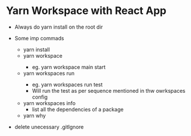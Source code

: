 # Yarn Workspace with React App

- Always do yarn install on the root dir
- Some imp commads

  - yarn install
  - yarn workspace <workspace-name> <command-name>
    - eg. yarn workspace main start
  - yarn workspaces run <command-name>
    - eg. yarn workspaces run test
    - Will run the test as per sequence mentioned in thw owrkspaces config
  - yarn workspaces info
    - list all the dependencies of a package
  - yarn why <package-name>

- delete unecessary .gitIgnore
